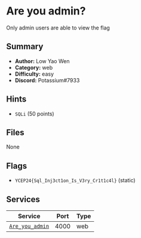 # Are you admin?
Only admin users are able to view the flag

## Summary
- **Author:** Low Yao Wen
- **Category:** web
- **Difficulty:** easy
- **Discord:** Potassium#7933

## Hints
- `SQLi` (50 points)

## Files
None

## Flags
- `YCEP24{Sql_Inj3ct1on_Is_V3ry_Cr1t1c4l}` (static)

## Services
| Service | Port | Type |
| ------- | ---- | ---- |
| [`Are_you_admin`](service/Are_you_admin) | 4000 | web |
